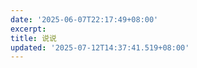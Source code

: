 ```yaml
---
date: '2025-06-07T22:17:49+08:00'
excerpt:       
title: 说说
updated: '2025-07-12T14:37:41.519+08:00'
---
```

<script
  type="text/javascript"
  src="https://cdn.jsdelivr.net/gh/Uyoahz26/daodao@main/dist/qexo-dao.min.js"
  charset="utf-8"
></script>

<script>
  qexoDaodao
    ?.init({
      el: "#qexo",
      avatar: "https://file.catp.cc/avatar.png",
      name: "EdgeCat",
      limit: 10,
      fromColor: "#000000",
      useLoadingImg: true,
      loadingimg: "https://file.catp.cc/sample.gif"
      baseURL: "https://panel.catp.cc",
      format: "yyyy年MM月dd日"
    })
    .then(function () {
      console.log("Loading successful")
    })
</script>

